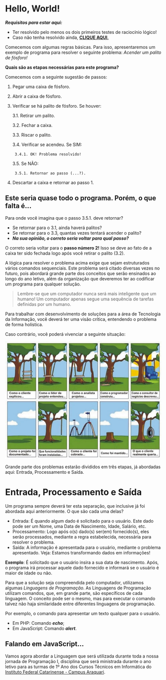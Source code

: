 # Hello, World!

***Requisitos para estar aqui:***
- Ter resolvido pelo menos os dois primeiros testes de raciocínio lógico!
- Caso não tenha resolvido ainda, [**CLIQUE AQUI**.](../01_02_desafios/README.md)


Comecemos com algumas regras básicas. Para isso, apresentaremos um exemplo de programa para resolver o seguinte problema: *Acender um palito de fósforo!*

**Quais são as etapas necessárias para este programa?**

Comecemos com a seguinte sugestão de passos:

1. Pegar uma caixa de fósforo.
2. Abrir a caixa de fósforo.
3. Verificar se há palito de fósforo. Se houver:
   
   3.1. Retirar um palito.
   
   3.2. Fechar a caixa.

   3.3. Riscar o palito.

   3.4. Verificar se acendeu. Se SIM:

        3.4.1. OK! Problema resolvido!
   
   3.5. Se NÃO:
   
        3.5.1. Retornar ao passo (...?).
    
4. Descartar a caixa e retornar ao passo 1.


## Este seria quase todo o programa. Porém, o que falta é...

Para onde você imagina que o passo 3.5.1. deve retornar?
- Se retornar para o 3.1, ainda haverá palitos?
- Se retornar para o 3.3, quantas vezes tentará acender o palito?
- ***Na sua opinião, o correto seria voltar para qual passo?***

O correto seria voltar para o **passo número 2!** Isso se deve ao fato de a caixa ter sido fechada logo após você retirar o palito (3.2).

A lógica para resolver o problema acima exige que sejam estruturados vários comandos sequenciais. Este problema será citado diversas vezes no futuro, pois abordará grande parte dos conceitos que serão ensinados ao longo do ano letivo, além da organização que deveremos ter ao codificar um programa para qualquer solução.

> Lembre-se que um computador nunca será mais inteligente que um humano! Um computador apenas segue uma sequência de tarefas definidas por um humano.

Para trabalhar com desenvolvimento de soluções para a área de Tecnologia da Informação, você deverá ter uma visão crítica, entendendo o problema de forma holística.

Caso contrário, você poderá vivenciar a seguinte situação:

![Desenvolvimento de Software](software.jpg)

Grande parte dos problemas estarão divididos em três etapas, já abordadas aqui: Entrada, Processamento e Saída.

# Entrada, Processamento e Saída

Um programa sempre deverá ter esta separação, que inclusive já foi abordada aqui anteriormente. O que são cada uma delas?
* Entrada: É quando algum dado é solicitado para o usuário. Este dado pode ser um Nome, uma Data de Nascimento, Idade, Salário, etc.
* Processamento: Logo após o(s) dado(s) ser(em) fornecido(s), eles serão processados, mediante a regra estabelecida, necessária para resolver o problema.
* Saída: A informação é apresentada para o usuário, mediante o problema apresentado. Veja: Estamos transformando dados em informações!

**Exemplo**: É solicitado que o usuário insira a sua data de nascimento. Após, o programa irá processar aquele dado fornecido e informará se o usuário é maior de idade ou não.

Para que a solução seja compreendida pelo computador, utilizamos algumas *Linguagens de Programação*. As Linguagens de Programação utilizam comandos, que, em grande parte, são específicos de cada linguagem. O conceito pode ser o mesmo, mas para executar o comando talvez não haja similaridade entre diferentes linguagens de programação.

Por exemplo, o comando para apresentar um texto qualquer para o usuário.
- Em PHP: Comando ***echo***;
- Em JavaScript: Comando ***alert***.

## Falando em JavaScript...

Vamos agora abordar a Linguagem que será utilizada durante toda a nossa jornada de Programação I, disciplina que será ministrada durante o ano letivo para as turmas de 1º Ano dos Cursos Técnicos em Informática do [Instituto Federal Catarinense - Campus Araquari](https://araquari.ifc.edu.br).